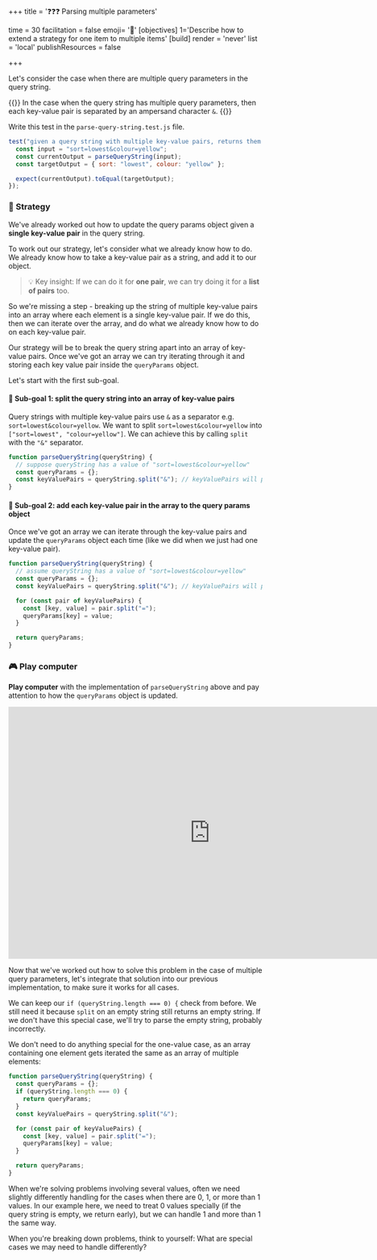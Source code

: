 +++
title = '❓❓❓ Parsing multiple parameters'

time = 30
facilitation = false
emoji= '🧩'
[objectives]
    1='Describe how to extend a strategy for one item to multiple items'
[build]
  render = 'never'
  list = 'local'
  publishResources = false

+++

Let's consider the case when there are multiple query parameters in the query string.

{{<note type="tip" title="Recall">}}
In the case when the query string has multiple query parameters, then each key-value pair is separated by an ampersand character `&`.
{{</note>}}

Write this test in the `parse-query-string.test.js` file.

```js
test("given a query string with multiple key-value pairs, returns them in object form", function () {
  const input = "sort=lowest&colour=yellow";
  const currentOutput = parseQueryString(input);
  const targetOutput = { sort: "lowest", colour: "yellow" };

  expect(currentOutput).toEqual(targetOutput);
});
```

### 🧭 Strategy

We've already worked out how to update the query params object given a **single key-value pair** in the query string.

To work out our strategy, let's consider what we already know how to do. We already know how to take a key-value pair as a string, and add it to our object.

> 💡 Key insight: If we can do it for **one pair**, we can try doing it for a **list of pairs** too.

So we're missing a step - breaking up the string of multiple key-value pairs into an array where each element is a single key-value pair. If we do this, then we can iterate over the array, and do what we already know how to do on each key-value pair.

Our strategy will be to break the query string apart into an array of key-value pairs. Once we've got an array we can try iterating through it and storing each key value pair inside the `queryParams` object.

Let's start with the first sub-goal.

#### 🎯 Sub-goal 1: split the query string into an array of key-value pairs

Query strings with multiple key-value pairs use `&` as a separator e.g. `sort=lowest&colour=yellow`. We want to split `sort=lowest&colour=yellow` into `["sort=lowest", "colour=yellow"]`. We can achieve this by calling `split` with the `"&"` separator.

```js {linenos=table,hl_lines=[4] ,linenostart=1}
function parseQueryString(queryString) {
  // suppose queryString has a value of "sort=lowest&colour=yellow"
  const queryParams = {};
  const keyValuePairs = queryString.split("&"); // keyValuePairs will point to ["sort=lowest", "colour=yellow"]
}
```

#### 🎯 Sub-goal 2: add each key-value pair in the array to the query params object

Once we've got an array we can iterate through the key-value pairs and update the `queryParams` object each time (like we did when we just had one key-value pair).

```js {linenos=table,hl_lines=["6-9"] ,linenostart=1}
function parseQueryString(queryString) {
  // assume queryString has a value of "sort=lowest&colour=yellow"
  const queryParams = {};
  const keyValuePairs = queryString.split("&"); // keyValuePairs will point to ["sort=lowest", "colour=yellow"]

  for (const pair of keyValuePairs) {
    const [key, value] = pair.split("=");
    queryParams[key] = value;
  }

  return queryParams;
}
```

### 🎮 Play computer

**Play computer** with the implementation of `parseQueryString` above and pay attention to how the `queryParams` object is updated.

<iframe width="800" height="500" frameborder="0" src="https://pythontutor.com/iframe-embed.html#code=function%20parseQueryString%28queryString%29%20%7B%0A%0A%20%20const%20queryParams%20%3D%20%7B%7D%3B%20%0A%20%20const%20keyValuePairs%20%3D%20queryString.split%28%22%26%22%29%3B%20%0A%20%20for%20%28const%20pair%20of%20keyValuePairs%29%20%7B%0A%20%20%20%20const%20%5Bkey,%20value%5D%20%3D%20pair.split%28%22%3D%22%29%3B%0A%20%20%20%20queryParams%5Bkey%5D%20%3D%20value%3B%0A%20%20%7D%0A%0A%20%20return%20queryParams%3B%0A%7D%0A%0AparseQueryString%28%22sort%3Dlowest%26colour%3Dyellow%22%29%3B&codeDivHeight=400&codeDivWidth=350&cumulative=false&curInstr=0&heapPrimitives=nevernest&origin=opt-frontend.js&py=js&rawInputLstJSON=%5B%5D&textReferences=false"> </iframe>

Now that we've worked out how to solve this problem in the case of multiple query parameters, let's integrate that solution into our previous implementation, to make sure it works for all cases.

We can keep our `if (queryString.length === 0) {` check from before. We still need it because `split` on an empty string still returns an empty string. If we don't have this special case, we'll try to parse the empty string, probably incorrectly.

We don't need to do anything special for the one-value case, as an array containing one element gets iterated the same as an array of multiple elements:

```js
function parseQueryString(queryString) {
  const queryParams = {};
  if (queryString.length === 0) {
    return queryParams;
  }
  const keyValuePairs = queryString.split("&");

  for (const pair of keyValuePairs) {
    const [key, value] = pair.split("=");
    queryParams[key] = value;
  }

  return queryParams;
}
```

When we're solving problems involving several values, often we need slightly differently handling for the cases when there are 0, 1, or more than 1 values. In our example here, we need to treat 0 values specially (if the query string is empty, we return early), but we can handle 1 and more than 1 the same way.

When you're breaking down problems, think to yourself: What are special cases we may need to handle differently?
